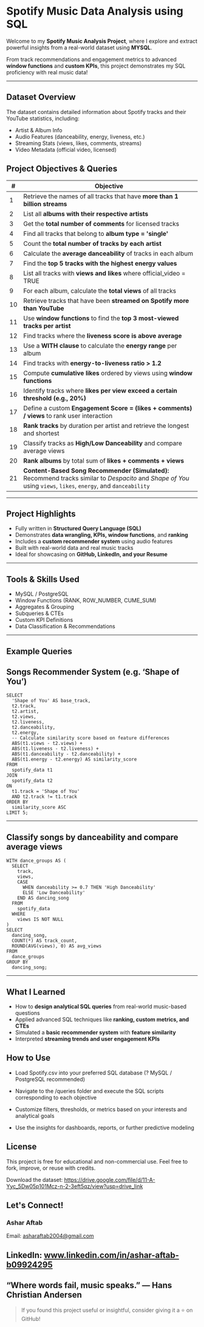 # Spotify Music Data Analysis using SQL

Welcome to my **Spotify Music Analysis Project**, where I explore and extract powerful insights from a real-world dataset using **MYSQL**.

From track recommendations and engagement metrics to advanced **window functions** and **custom KPIs**, this project demonstrates my SQL proficiency with real music data!

---

## Dataset Overview

The dataset contains detailed information about Spotify tracks and their YouTube statistics, including:

- Artist & Album Info  
- Audio Features (danceability, energy, liveness, etc.)  
- Streaming Stats (views, likes, comments, streams)  
- Video Metadata (official video, licensed)  



## Project Objectives & Queries

| # | Objective |
|--|-----------|
| 1 | Retrieve the names of all tracks that have **more than 1 billion streams** |
| 2 | List all **albums with their respective artists** |
| 3 | Get the **total number of comments** for licensed tracks |
| 4 | Find all tracks that belong to **album type = 'single'** |
| 5 | Count the **total number of tracks by each artist** |
| 6 | Calculate the **average danceability** of tracks in each album |
| 7 | Find the **top 5 tracks with the highest energy values** |
| 8 | List all tracks with **views and likes** where official_video = TRUE |
| 9 | For each album, calculate the **total views** of all tracks |
| 10 | Retrieve tracks that have been **streamed on Spotify more than YouTube** |
| 11 | Use **window functions** to find the **top 3 most-viewed tracks per artist** |
| 12 | Find tracks where the **liveness score is above average** |
| 13 | Use a **WITH clause** to calculate the **energy range** per album |
| 14 | Find tracks with **energy-to-liveness ratio > 1.2** |
| 15 | Compute **cumulative likes** ordered by views using **window functions** |
| 16 | Identify tracks where **likes per view exceed a certain threshold (e.g., 20%)** |
| 17 | Define a custom **Engagement Score = (likes + comments) / views** to rank user interaction |
| 18 | **Rank tracks** by duration per artist and retrieve the longest and shortest |
| 19 | Classify tracks as **High/Low Danceability** and compare average views |
| 20 | **Rank albums** by total sum of **likes + comments + views** |
| 21 | **Content-Based Song Recommender (Simulated):** Recommend tracks similar to _Despacito_ and _Shape of You_ using `views`, `likes`, `energy`, and `danceability` |

---

## Project Highlights

- Fully written in **Structured Query Language (SQL)**  
- Demonstrates **data wrangling, KPIs, window functions**, and **ranking**  
- Includes a **custom recommender system** using audio features  
- Built with real-world data and real music tracks  
- Ideal for showcasing on **GitHub, LinkedIn, and your Resume**

---

## Tools & Skills Used

- MySQL / PostgreSQL  
- Window Functions (RANK, ROW_NUMBER, CUME_SUM)  
- Aggregates & Grouping  
- Subqueries & CTEs  
- Custom KPI Definitions  
- Data Classification & Recommendations  

---

## Example Queries

Songs Recommender System (e.g. ‘Shape of You’)
---
```
SELECT 
  'Shape of You' AS base_track,
  t2.track, 
  t2.artist,
  t2.views,
  t2.liveness,
  t2.danceability,
  t2.energy,
  -- Calculate similarity score based on feature differences
  ABS(t1.views - t2.views) +
  ABS(t1.liveness - t2.liveness) +
  ABS(t1.danceability - t2.danceability) +
  ABS(t1.energy - t2.energy) AS similarity_score
FROM 
  spotify_data t1
JOIN 
  spotify_data t2 
ON 
  t1.track = 'Shape of You' 
  AND t2.track != t1.track
ORDER BY 
  similarity_score ASC
LIMIT 5;
```
---

Classify songs by danceability and compare average views
---
```
WITH dance_groups AS (
  SELECT 
    track,
    views,
    CASE 
      WHEN danceability >= 0.7 THEN 'High Danceability'
      ELSE 'Low Danceability'
    END AS dancing_song
  FROM 
    spotify_data
  WHERE 
    views IS NOT NULL
)
SELECT 
  dancing_song,
  COUNT(*) AS track_count,
  ROUND(AVG(views), 0) AS avg_views
FROM 
  dance_groups
GROUP BY 
  dancing_song;

```
---

## What I Learned

- How to **design analytical SQL queries** from real-world music-based questions  
- Applied advanced SQL techniques like **ranking, custom metrics, and CTEs**  
- Simulated a **basic recommender system** with **feature similarity**  
- Interpreted **streaming trends and user engagement KPIs**


## How to Use
- Load Spotify.csv into your preferred SQL database (? MySQL / PostgreSQL recommended)

- Navigate to the /queries folder and execute the SQL scripts corresponding to each objective

- Customize filters, thresholds, or metrics based on your interests and analytical goals

- Use the insights for dashboards, reports, or further predictive modeling

## License
This project is free for educational and non-commercial use.
Feel free to fork, improve, or reuse with credits.

Download the dataset: https://drive.google.com/file/d/11-A-Yyc_5Dw05p101Mcz-n-2-3eft5qz/view?usp=drive_link

## Let's Connect!

### Ashar Aftab 

Email: asharaftab2004@gmail.com


LinkedIn: www.linkedin.com/in/ashar-aftab-b09924295
---
“Where words fail, music speaks.” — Hans Christian Andersen
---

> If you found this project useful or insightful, consider giving it a ⭐ on GitHub!

